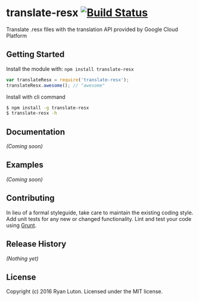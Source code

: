 # translate-resx [![Build Status](https://secure.travis-ci.org/ryanluton/translate-resx.png?branch=master)](http://travis-ci.org/ryanluton/translate-resx)

Translate .resx files with the translation API provided by Google Cloud Platform

## Getting Started
Install the module with: `npm install translate-resx`

```javascript
var translateResx = require('translate-resx');
translateResx.awesome(); // "awesome"
```

Install with cli command

```bash
$ npm install -g translate-resx
$ translate-resx -h
```

## Documentation
_(Coming soon)_

## Examples
_(Coming soon)_

## Contributing
In lieu of a formal styleguide, take care to maintain the existing coding style. Add unit tests for any new or changed functionality. Lint and test your code using [Grunt](http://gruntjs.com/).

## Release History
_(Nothing yet)_

## License
Copyright (c) 2016 Ryan Luton. Licensed under the MIT license.
